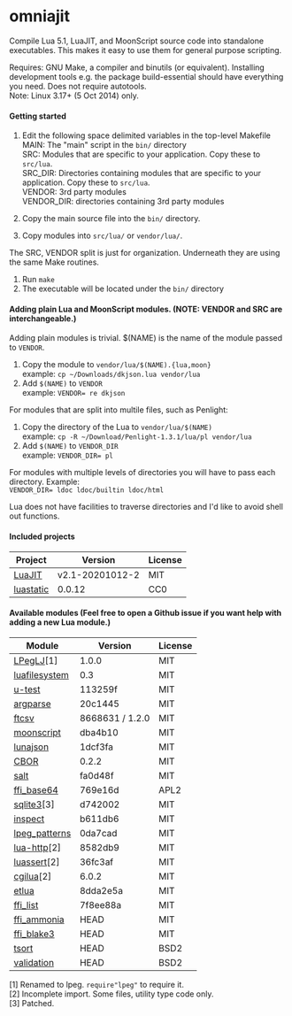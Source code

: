 omniajit
========

Compile Lua 5.1, LuaJIT, and MoonScript source code into standalone executables. This makes it easy to use them for general purpose scripting.

Requires: GNU Make, a compiler and binutils (or equivalent). Installing development tools e.g. the package build-essential should have everything you need. Does not require autotools.<br/>
Note: Linux 3.17+ (5 Oct 2014) only.

#### Getting started

1. Edit the following space delimited variables in the top-level Makefile<br/>
     MAIN: The "main" script in the `bin/` directory<br/>
     SRC: Modules that are specific to your application. Copy these to `src/lua`. <br/>
     SRC_DIR: Directories containing modules that are specific to your application. Copy these to `src/lua`.</br>
     VENDOR: 3rd party modules<br/>
     VENDOR_DIR: directories containing 3rd party modules<br/>

2. Copy the main source file into the `bin/` directory.

3. Copy modules into `src/lua/` or `vendor/lua/`.

The SRC, VENDOR split is just for organization. Underneath they are using the same Make routines.

1. Run `make`<br/>
2. The executable will be located under the `bin/` directory

#### Adding plain Lua and MoonScript modules. (NOTE: VENDOR and SRC are interchangeable.)

Adding plain modules is trivial. $(NAME) is the name of the module passed to `VENDOR`.

1. Copy the module to `vendor/lua/$(NAME).{lua,moon}`<br/>
  example: `cp ~/Downloads/dkjson.lua vendor/lua`
1. Add `$(NAME)` to `VENDOR`<br/>
  example: `VENDOR= re dkjson`

For modules that are split into multile files, such as Penlight:

1. Copy the directory of the Lua to `vendor/lua/$(NAME)`<br/>
  example: `cp -R ~/Download/Penlight-1.3.1/lua/pl vendor/lua`
1. Add `$(NAME)` to `VENDOR_DIR`<br/>
  example: `VENDOR_DIR= pl`

For modules with multiple levels of directories you will have to pass each directory. Example:<br/>
  `VENDOR_DIR= ldoc ldoc/builtin ldoc/html`

Lua does not have facilities to traverse directories and I'd like to avoid shell out functions.

#### Included projects

Project                                                     | Version             | License
------------------------------------------------------------|---------------------|---------
[LuaJIT](https://github.com/openresty/luajit2)              | v2.1-20201012-2     | MIT
[luastatic](https://github.com/ers35/luastatic)             | 0.0.12              | CC0

#### Available modules (Feel free to open a Github issue if you want help with adding a new Lua module.)

Module                                                            | Version         | License
------------------------------------------------------------------|-----------------|---------
[LPegLJ](https://github.com/sacek/LPegLJ)[1]                      | 1.0.0           | MIT
[luafilesystem](https://github.com/spacewander/luafilesystem)     | 0.3             | MIT
[u-test](https://github.com/IUdalov/u-test)                       | 113259f         | MIT
[argparse](https://github.com/luarocks/argparse)                  | 20c1445         | MIT
[ftcsv](https://github.com/FourierTransformer/ftcsv)              | 8668631 / 1.2.0 | MIT
[moonscript](https://moonscript.org)                              | dba4b10         | MIT
[lunajson](https://github.com/grafi-tt/lunajson)                  | 1dcf3fa         | MIT
[CBOR](https://framagit.org/fperrad/lua-ConciseSerialization)     | 0.2.2           | MIT
[salt](https://github.com/VaiN474/salt)                           | fa0d48f         | MIT
[ffi_base64](https://github.com/jsolman/luajit-mime-base64/)      | 769e16d         | APL2
[sqlite3](https://github.com/stepelu/lua-ljsqlite3)[3]            | d742002         | MIT
[inspect](https://github.com/kikito/inspect.lua)                  | b611db6         | MIT
[lpeg_patterns](https://github.com/daurnimator/lpeg_patterns)     | 0da7cad         | MIT
[lua-http](https://github.com/daurnimator/lua-http)[2]            | 8582db9         | MIT
[luassert](https://github.com/Olivine-Labs/luassert)[2]           | 36fc3af         | MIT
[cgilua](https://github.com/keplerproject/cgilua)[2]              | 6.0.2           | MIT
[etlua](https://github.com/leafo/etlua)                           | 8dda2e5a        | MIT
[ffi_list](https://github.com/laluwue/ffi_list)                   | 7f8ee88a        | MIT
[ffi_ammonia](https://github.com/tongson/ammonia_c)               | HEAD            | MIT
[ffi_blake3](https://github.com/tongson/blake3_c)                 | HEAD            | MIT
[tsort](https://github.com/bungle/lua-resty-tsort)                | HEAD            | BSD2
[validation](https://github.com/bungle/lua-resty-validation)      | HEAD            | BSD2

[1] Renamed to lpeg. `require"lpeg"` to require it.<br/>
[2] Incomplete import. Some files, utility type code only.<br/>
[3] Patched.<br/>
